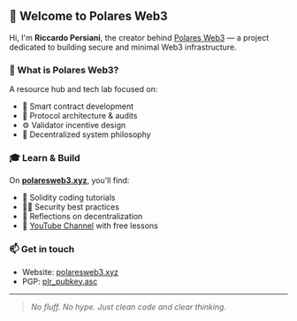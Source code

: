 ## 👋 Welcome to Polares Web3

Hi, I'm **Riccardo Persiani**, the creator behind [Polares Web3](https://www.polaresweb3.xyz) — a project dedicated to building secure and minimal Web3 infrastructure.

### 🧠 What is Polares Web3?

A resource hub and tech lab focused on:

- 🧱 Smart contract development
- 🔐 Protocol architecture & audits
- ⚙️ Validator incentive design
- 🧬 Decentralized system philosophy

### 🎓 Learn & Build

On [**polaresweb3.xyz**](https://www.polaresweb3.xyz), you'll find:
- 🧰 Solidity coding tutorials
- 🕵️‍♂️ Security best practices
- 💬 Reflections on decentralization
- 🎥 [YouTube Channel](https://www.youtube.com/@Polaresweb3) with free lessons

### 📫 Get in touch
- Website: [polaresweb3.xyz](https://www.polaresweb3.xyz)
- PGP: [plr_pubkey.asc](https://www.polaresweb3.xyz/plr_pubkey.asc)

---

> _No fluff. No hype. Just clean code and clear thinking._
